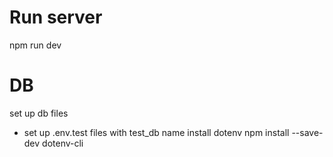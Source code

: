 # Run server
npm run dev

# DB
set up db files
- set up .env.test files with test_db name
install dotenv
npm install --save-dev dotenv-cli



